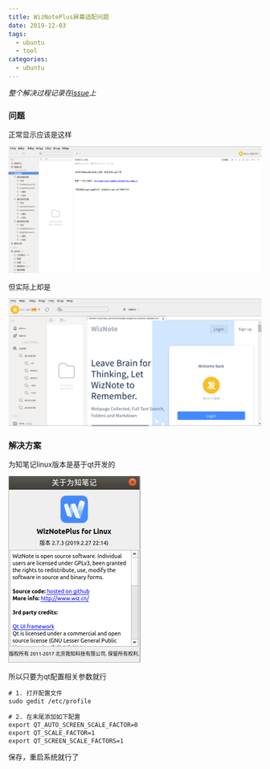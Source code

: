 ```yaml
---
title: WizNotePlus屏幕适配问题
date: 2019-12-03
tags:
  - ubuntu
  - tool
categories:
  - ubuntu
---
```


*整个解决过程记录在[issue](https://github.com/altairwei/WizNotePlus/issues/79)上*

### 问题

正常显示应该是这样

![img](/img/55608758.png)

但实际上却是

![img](/img/155709eb-d346-412e-99b9-ceb06fb9ab3a.png)

### 解决方案

为知笔记linux版本是基于qt开发的

![img](/img/55299031.png)

所以只要为qt配置相关参数就行

 

```shell
# 1. 打开配置文件
sudo gedit /etc/profile
```

 

```shell
# 2. 在末尾添加如下配置
export QT_AUTO_SCREEN_SCALE_FACTOR=0
export QT_SCALE_FACTOR=1
export QT_SCREEN_SCALE_FACTORS=1
```

保存，重启系统就行了